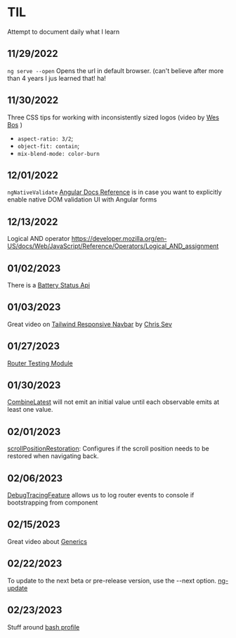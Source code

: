 # TIL
Attempt to document daily what I learn

## 11/29/2022

`ng serve --open` Opens the url in default browser. (can't believe after more than 4 years I jus learned that! ha!

## 11/30/2022

Three CSS tips for working with inconsistently sized logos (video by [Wes Bos](https://twitter.com/wesbos/status/1597598503886327808) )
- `aspect-ratio: 3/2`;
- `object-fit: contain`;
- `mix-blend-mode: color-burn`

## 12/01/2022

`ngNativeValidate` [Angular Docs Reference](https://angular.io/api/forms/NgForm#native-dom-validation-ui) is in case you want to explicitly enable native DOM validation UI with Angular forms

## 12/13/2022

Logical AND operator
https://developer.mozilla.org/en-US/docs/Web/JavaScript/Reference/Operators/Logical_AND_assignment

## 01/02/2023

There is a [Battery Status Api](https://developer.mozilla.org/en-US/docs/Web/API/Battery_Status_API)

## 01/03/2023

Great video on [Tailwind Responsive Navbar](https://www.youtube.com/watch?v=V9v4GRMyzO4&ab_channel=DigitalOcean) by [Chris Sev](https://github.com/chris-sev)

## 01/27/2023

[Router Testing Module](https://angular.io/api/router/testing/RouterTestingModule)

## 01/30/2023

[CombineLatest](https://www.learnrxjs.io/learn-rxjs/operators/combination/combinelatest) will not emit an initial value until each observable emits at least one value.

## 02/01/2023

[scrollPositionRestoration](https://angular.io/api/router/InMemoryScrollingOptions#scrollPositionRestoration): Configures if the scroll position needs to be restored when navigating back.

## 02/06/2023

[DebugTracingFeature](https://angular.io/api/router/withDebugTracing) allows us to log router events to console if bootstrapping from component 

## 02/15/2023

Great video about [Generics](https://twitter.com/mattpocockuk/status/1625838626742435842)

## 02/22/2023

To update to the next beta or pre-release version, use the --next option. [ng-update](https://angular.io/cli/update)

## 02/23/2023

Stuff around [bash profile](https://medium.com/macoclock/how-to-create-delete-update-bash-profile-in-macos-5f99999ed1e7)
